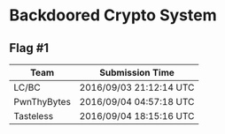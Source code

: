 # Backdoored Crypto System

## Flag #1

|Team|Submission Time|
|------------|------------------|
|LC&#47;BC|2016/09/03 21:12:14 UTC|
|PwnThyBytes|2016/09/04 04:57:18 UTC|
|Tasteless|2016/09/04 18:15:16 UTC|

